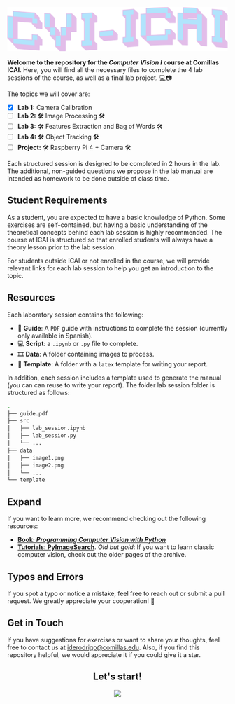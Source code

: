 [![Descripción de la imagen](assets/cvi-icai.png)](https://x.com/nearcyan/status/1706914605262684394)


**Welcome to the repository for the *Computer Vision I* course at Comillas ICAI**. Here, you will find all the necessary files to complete the 4 lab sessions of the course, as well as a final lab project. 💻📷

The topics we will cover are:

* [x] **Lab 1:** Camera Calibration
* [ ] **Lab 2:** 🛠️ Image Processing  🛠️
* [ ] **Lab 3:** 🛠️ Features Extraction and Bag of Words 🛠️
* [ ] **Lab 4:** 🛠️  Object Tracking 🛠️
* [ ] **Project:** 🛠️ Raspberry Pi 4 + Camera 🛠️ 

Each structured session is designed to be completed in 2 hours in the lab. The additional, non-guided questions we propose in the lab manual are intended as homework to be done outside of class time.

## Student Requirements

As a student, you are expected to have a basic knowledge of Python. Some exercises are self-contained, but having a basic understanding of the theoretical concepts behind each lab session is highly recommended. The course at ICAI is structured so that enrolled students will always have a theory lesson prior to the lab session.

For students outside ICAI or not enrolled in the course, we will provide relevant links for each lab session to help you get an introduction to the topic.

## Resources

Each laboratory session contains the following:

- 📄 **Guide**: A ``PDF`` guide with instructions to complete the session (currently only available in Spanish).
- 💻 **Script**: a ``.ipynb`` or ``.py`` file to complete.
- 🎞️ **Data**: A folder containing images to process.
- 📝 **Template**: A folder with a ``latex`` template for writing your report.

In addition, each session includes a template used to generate the manual (you can can reuse to write your report). The folder lab session folder is structured as follows:

```bash
.
├── guide.pdf
├── src
│   ├── lab_session.ipynb
│   ├── lab_session.py
│   └── ...
├── data
│   ├── image1.png
│   ├── image2.png
│   └── ...
└── template
```

## Expand
If you want to learn more, we recommend checking out the following resources:

- **[Book: *Programming Computer Vision with Python*](https://github.com/Ricky-Wilson/Programming-books/blob/master/PDF/OReilly.Programming.Computer.Vision.with.Python.Jun.2012.RETAIL.eBook-ELOHiM.pdf)**
- **[Tutorials: PyImageSearch](https://pyimagesearch.com/category/tutorials/)**.  *Old but gold*: If you want to learn classic computer vision, check out the older pages of the archive.



## Typos and Errors

If you spot a typo or notice a mistake, feel free to reach out or submit a pull request. We greatly appreciate your cooperation! 🤗

## Get in Touch

If you have suggestions for exercises or want to share your thoughts, feel free to contact us at iderodrigo@comillas.edu. Also, if you find this repository helpful, we would appreciate it if you could give it a star.


<h2 align="center">Let's start!</h2>
<p align="center">
  <img src="https://media.giphy.com/media/26BGIqWh2R1fi6JDa/giphy.gif" width="300" style="margin-bottom: 20px;" />
</p>
